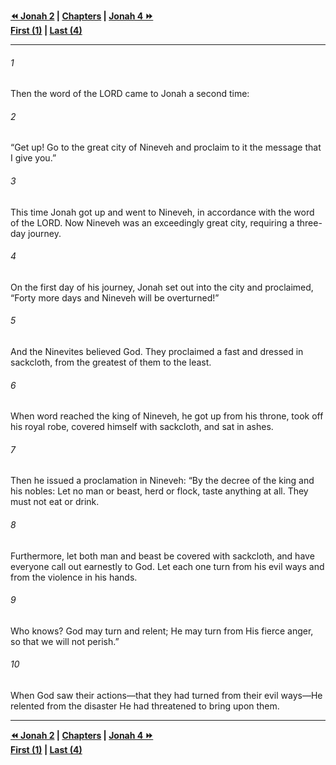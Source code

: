   
**[⏪ Jonah 2](./Jonah%202.md) | [Chapters](./_index.md) | [Jonah 4 ⏩](./Jonah%204.md)**  
**[First (1)](./Jonah%201.md) | [Last (4)](./Jonah%204.md)**  
  
---  
  
###### 1  
Then the word of the LORD came to Jonah a second time:  
  
###### 2  
“Get up! Go to the great city of Nineveh and proclaim to it the message that I give you.”  
  
###### 3  
This time Jonah got up and went to Nineveh, in accordance with the word of the LORD. Now Nineveh was an exceedingly great city, requiring a three-day journey.  
  
###### 4  
On the first day of his journey, Jonah set out into the city and proclaimed, “Forty more days and Nineveh will be overturned!”  
  
###### 5  
And the Ninevites believed God. They proclaimed a fast and dressed in sackcloth, from the greatest of them to the least.  
  
###### 6  
When word reached the king of Nineveh, he got up from his throne, took off his royal robe, covered himself with sackcloth, and sat in ashes.  
  
###### 7  
Then he issued a proclamation in Nineveh: “By the decree of the king and his nobles: Let no man or beast, herd or flock, taste anything at all. They must not eat or drink.  
  
###### 8  
Furthermore, let both man and beast be covered with sackcloth, and have everyone call out earnestly to God. Let each one turn from his evil ways and from the violence in his hands.  
  
###### 9  
Who knows? God may turn and relent; He may turn from His fierce anger, so that we will not perish.”  
  
###### 10  
When God saw their actions—that they had turned from their evil ways—He relented from the disaster He had threatened to bring upon them.  
  
  
---  
  
**[⏪ Jonah 2](./Jonah%202.md) | [Chapters](./_index.md) | [Jonah 4 ⏩](./Jonah%204.md)**  
**[First (1)](./Jonah%201.md) | [Last (4)](./Jonah%204.md)**  
  

